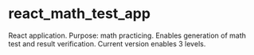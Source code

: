 # react_math_test_app
React application. 
Purpose: math practicing. 
Enables generation of math test and result verification. 
Current version enables 3 levels.
